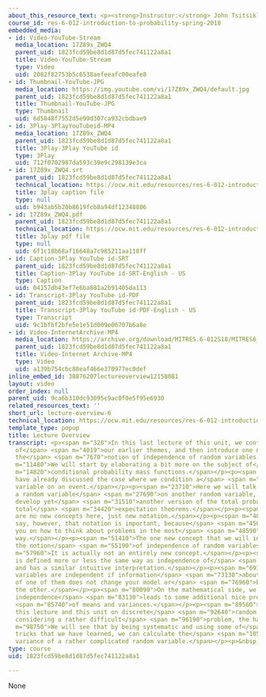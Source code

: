 ```yaml
---
about_this_resource_text: <p><strong>Instructor:</strong> John Tsitsiklis</p>
course_id: res-6-012-introduction-to-probability-spring-2018
embedded_media:
- id: Video-YouTube-Stream
  media_location: 17Z89x_ZWQ4
  parent_uid: 1823fcd59be8d1d87d5fec741122a8a1
  title: Video-YouTube-Stream
  type: Video
  uid: 2082f82753b5c6538aefeeafc00eafe8
- id: Thumbnail-YouTube-JPG
  media_location: https://img.youtube.com/vi/17Z89x_ZWQ4/default.jpg
  parent_uid: 1823fcd59be8d1d87d5fec741122a8a1
  title: Thumbnail-YouTube-JPG
  type: Thumbnail
  uid: 6d5848f7552d5e99d307ca932cbdbae9
- id: 3Play-3PlayYouTubeid-MP4
  media_location: 17Z89x_ZWQ4
  parent_uid: 1823fcd59be8d1d87d5fec741122a8a1
  title: 3Play-3Play YouTube id
  type: 3Play
  uid: 712f0702987da593c39e9c298139e3ca
- id: 17Z89x_ZWQ4.srt
  parent_uid: 1823fcd59be8d1d87d5fec741122a8a1
  technical_location: https://ocw.mit.edu/resources/res-6-012-introduction-to-probability-spring-2018/part-i-the-fundamentals/lecture-overview-6/17Z89x_ZWQ4.srt
  title: 3play caption file
  type: null
  uid: b943ab5b20b8619fcb8a94df12348806
- id: 17Z89x_ZWQ4.pdf
  parent_uid: 1823fcd59be8d1d87d5fec741122a8a1
  technical_location: https://ocw.mit.edu/resources/res-6-012-introduction-to-probability-spring-2018/part-i-the-fundamentals/lecture-overview-6/17Z89x_ZWQ4.pdf
  title: 3play pdf file
  type: null
  uid: 6f1c18b68af16648a7c985211aa118ff
- id: Caption-3Play YouTube id-SRT
  parent_uid: 1823fcd59be8d1d87d5fec741122a8a1
  title: Caption-3Play YouTube id-SRT-English - US
  type: Caption
  uid: 04157db43ef7e6ba881a2b91405da113
- id: Transcript-3Play YouTube id-PDF
  parent_uid: 1823fcd59be8d1d87d5fec741122a8a1
  title: Transcript-3Play YouTube id-PDF-English - US
  type: Transcript
  uid: 9c1bfbf2bfe5e1e51d009e06707b6a8e
- id: Video-InternetArchive-MP4
  media_location: https://archive.org/download/MITRES.6-012S18/MITRES6_012S18_L07-01_300k.mp4
  parent_uid: 1823fcd59be8d1d87d5fec741122a8a1
  title: Video-Internet Archive-MP4
  type: Video
  uid: a139b754cbc88eaf466e370977ec0def
inline_embed_id: 38876207lectureoverview12158081
layout: video
order_index: null
parent_uid: 9ca6b310dc93095c9ac0f0e5f95e6930
related_resources_text: ''
short_url: lecture-overview-6
technical_location: https://ocw.mit.edu/resources/res-6-012-introduction-to-probability-spring-2018/part-i-the-fundamentals/lecture-overview-6
template_type: popup
title: Lecture Overview
transcript: <p><span m="320">In this last lecture of this unit, we continue with some
  of</span> <span m="4019">our earlier themes, and then introduce one new notion,
  the</span> <span m="7670">notion of independence of random variables.</span></p><p><span
  m="11480">We will start by elaborating a bit more on the subject of</span> <span
  m="14820">conditional probability mass functions.</span></p><p><span m="17890">We
  have already discussed the case where we condition a</span> <span m="21070">random
  variable on an event.</span></p><p><span m="23710">Here we will talk about conditioning
  a random variable</span> <span m="27690">on another random variable, and we will
  develop yet</span> <span m="31510">another version of the total probability and
  total</span> <span m="34420">expectation theorems.</span></p><p><span m="36810">There
  are no new concepts here, just new notation.</span></p><p><span m="40920">I should
  say, however, that notation is important, because</span> <span m="45070">it guides
  you on how to think about problems in the most</span> <span m="48590">economical
  way.</span></p><p><span m="51410">The one new concept that we will introduce is
  the notion</span> <span m="55190">of independence of random variables.</span></p><p><span
  m="57960">It is actually not an entirely new concept.</span></p><p><span m="61200">It
  is defined more or less the same way as independence of</span> <span m="64580">events,
  and has a similar intuitive interpretation.</span></p><p><span m="69110">Two random
  variables are independent if information</span> <span m="73130">about the value
  of one of them does not change your model or</span> <span m="76960">beliefs about
  the other.</span></p><p><span m="80090">On the mathematical side, we will see that
  independence</span> <span m="83130">leads to some additional nice properties</span>
  <span m="85740">of means and variances.</span></p><p><span m="89560">We will conclude
  this lecture and this unit on discrete</span> <span m="92640">random variables by
  considering a rather difficult</span> <span m="96190">problem, the hat problem.</span></p><p><span
  m="98750">We will see that by being systematic and using some of</span> <span m="101910">the
  tricks that we have learned, we can calculate the</span> <span m="105170">mean and
  variance of a rather complicated random variable.</span></p><p>&nbsp;</p>
type: course
uid: 1823fcd59be8d1d87d5fec741122a8a1

---
```

None